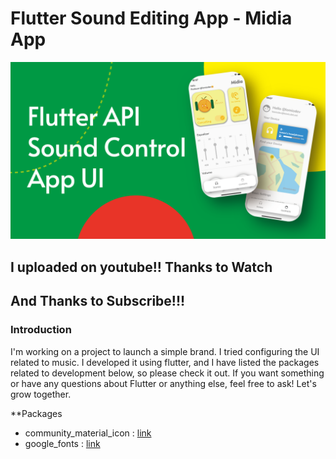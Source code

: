 # Flutter Sound Editing App - Midia App

![Introduction](/introduce.png)

## I uploaded on youtube!! Thanks to Watch
## And Thanks to Subscribe!!!

### Introduction
I'm working on a project to launch a simple brand. I tried configuring the UI related to music. I developed it using flutter, and I have listed the packages related to development below, so please check it out. If you want something or have any questions about Flutter or anything else, feel free to ask! Let's grow together.

**Packages
- community_material_icon : [link](https://pub.dev/packages/community_material_icon)
- google_fonts : [link](https://pub.dev/packages/google_fonts)
